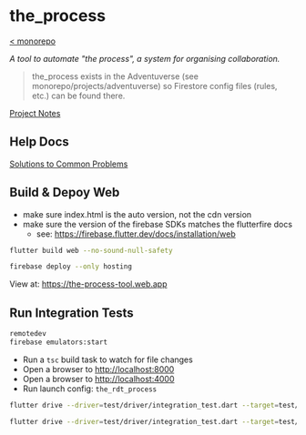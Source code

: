 # the_process

[< monorepo](../../README.md)

*A tool to automate "the process", a system for organising collaboration.*

> the_process exists in the Adventuverse (see monorepo/projects/adventuverse) so Firestore config files (rules, etc.) can be found there.

[Project Notes](https://enspyrco.notion.site/TheProcess-c30833015cb84700b4692ccc897a0de1)

## Help Docs

[Solutions to Common Problems](docs/common_problems.md)

## Build & Depoy Web

- make sure index.html is the auto version, not the cdn version
- make sure the version of the firebase SDKs matches the flutterfire docs
  - see: <https://firebase.flutter.dev/docs/installation/web>

```sh
flutter build web --no-sound-null-safety
```

```sh
firebase deploy --only hosting 
```

View at: <https://the-process-tool.web.app>

## Run Integration Tests

```sh
remotedev
firebase emulators:start
```

- Run a `tsc` build task to watch for file changes
- Open a browser to <http://localhost:8000>
- Open a browser to <http://localhost:4000>
- Run launch config: `the_rdt_process`

```sh
flutter drive --driver=test/driver/integration_test.dart --target=test/sections/3-create-a-section/integration_tests/create_a_section_test.dart -d 
```

```sh
flutter drive --driver=test/driver/integration_test.dart --target=test/sections/3-create-a-section/integration_tests/create_a_section_test.dart -d web-server
```
